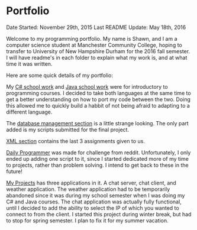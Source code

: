 # Portfolio
Date Started: November 29th, 2015
Last README Update: May 18th, 2016

Welcome to my programming portfolio.  My name is Shawn, and I am a computer science student at Manchester Community College, hoping to transfer to University of New Hampshire Durham for the 2016 fall semester.  I will have readme's in each folder to explain what my work is, and at what time it was written.

Here are some quick details of my portfolio:

My [C# school work](https://github.com/Xievv/Portfolio/tree/master/schoolWork/CSharp) and [Java school work](https://github.com/Xievv/Portfolio/tree/master/schoolWork/Java) were for introductory to programming courses.  I decided to take both languages at the same time to get a better understanding on how to port my code between the two.  Doing this allowed me to quickly build a habbit of not being afraid to adapting to a different language.

The [database management section](https://github.com/Xievv/Portfolio/tree/master/schoolWork/DatabaseManagement) is a little strange looking.  The only part added is my scripts submitted for the final project.

[XML section](https://github.com/Xievv/Portfolio/tree/master/schoolWork/XML) contains the last 3 assignments given to us.

[Daily Programmer](https://github.com/Xievv/Portfolio/tree/master/dailyProgrammer) was made for challenge from reddit.  Unfortunately, I only ended up adding one script to it, since I started dedicated more of my time to projects, rather than problem solving.  I intend to get back to these in the future!

[My Projects](https://github.com/Xievv/Portfolio/tree/master/MyProjects) has three applications in it.  A chat server, chat client, and weather application.  The weather application had to be temporarily abandoned since it was during my school semester when I was doing my C# and Java courses.  The chat application was actually fully functional, until I decided to add the ability to select the IP of which you wanted to connect to from the client.  I started this project during winter break, but had to stop for spring semester.  I plan to fix it for my summer vacation.